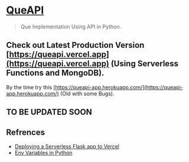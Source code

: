 # [QueAPI](https://queapi.projects.harshsinghvi.com/)

> Que Implementation Using API in Python.

## Check out Latest Production Version [https://queapi.vercel.app](https://queapi.vercel.app) (Using Serverless Functions and MongoDB).

By the time try this [https://queapi-app.herokuapp.com/](https://queapi-app.herokuapp.com/) (Old with some Bugs).

## TO BE UPDATED SOON

## Refrences

- [Deploying a Serverless Flask app to Vercel](https://dev.to/andrewbaisden/how-to-deploy-a-python-flask-app-to-vercel-2o5k)
- [Env Variables in Python](https://www.askpython.com/python/environment-variables-in-python)
